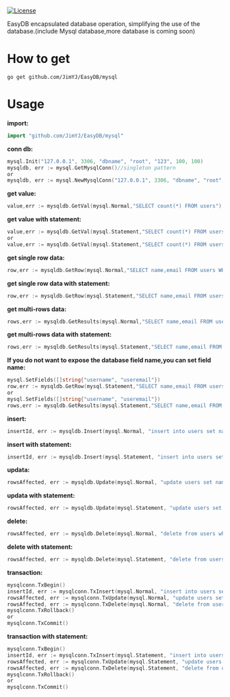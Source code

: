 [![License](http://img.shields.io/badge/license-mit-blue.svg?style=flat-square)](https://raw.githubusercontent.com/ugorji/go/master/LICENSE)

EasyDB encapsulated database operation, simplifying the use of the database.(include Mysql database,more database is coming soon)

# How to get

```
go get github.com/JimYJ/EasyDB/mysql
```

# Usage

**import:**

```go
import "github.com/JimYJ/EasyDB/mysql"
```

**conn db:**
```go
mysql.Init("127.0.0.1", 3306, "dbname", "root", "123", 100, 100)
mysqldb, err := mysql.GetMysqlConn()//singleton pattern
or
mysqldb, err := mysql.NewMysqlConn("127.0.0.1", 3306, "dbname", "root", "123", 100, 100)
```

**get value:**

```go
value,err := mysqldb.GetVal(mysql.Normal,"SELECT count(*) FROM users")
```
**get value with statement:**

```go
value,err := mysqldb.GetVal(mysql.Statement,"SELECT count(*) FROM users")
or
value,err := mysqldb.GetVal(mysql.Statement,"SELECT count(*) FROM users where type = ?","public")
```

**get single row data:**
```go
row,err := mysqldb.GetRow(mysql.Normal,"SELECT name,email FROM users WHERE id = 2")
```

**get single row data with statement:**
```go
row,err := mysqldb.GetRow(mysql.Statement,"SELECT name,email FROM users WHERE id = ?",2)
```

**get multi-rows data:**
```go
rows,err := mysqldb.GetResults(mysql.Normal,"SELECT name,email FROM users where type = 'public'")
```

**get multi-rows data with statement:**
```go
rows,err := mysqldb.GetResults(mysql.Statement,"SELECT name,email FROM users where type = ?","public")
```


**If you do not want to expose the database field name,you can set field name:**
```go
mysql.SetFields([]string{"username", "useremail"})
row,err := mysqldb.GetRow(mysql.Statement,"SELECT name,email FROM users WHERE id = ?",2)
or
mysql.SetFields([]string{"username", "useremail"})
rows,err := mysqldb.GetResults(mysql.Statement,"SELECT name,email FROM users where type = ?","public")
```

**insert:**
```go
insertId, err := mysqldb.Insert(mysql.Normal, "insert into users set name = ?", "jim")
```


**insert with statement:**
```go
insertId, err := mysqldb.Insert(mysql.Statement, "insert into users set name = ?", "jim")
```

**updata:**
```go
rowsAffected, err := mysqldb.Update(mysql.Normal, "update users set name = ? where id =?", "jim", 1)
```

**updata with statement:**
```go
rowsAffected, err := mysqldb.Update(mysql.Statement, "update users set name = ? where id =?", "jim", 1)
```

**delete:**
```go
rowsAffected, err := mysqldb.Delete(mysql.Normal, "delete from users where id =?", 453)
```

**delete with statement:**
```go
rowsAffected, err := mysqldb.Delete(mysql.Statement, "delete from users where id =?", 453)
```

**transaction:**
```go
mysqlconn.TxBegin()
insertId, err := mysqlconn.TxInsert(mysql.Normal, "insert into users set name = ?", "jim")
rowsAffected, err := mysqlconn.TxUpdate(mysql.Normal, "update users set name = ? where id =?", "jim", 1)
rowsAffected, err := mysqlconn.TxDelete(mysql.Normal, "delete from users where id =?", 453)
mysqlconn.TxRollback()
or
mysqlconn.TxCommit()
```

**transaction with statement:**
```go
mysqlconn.TxBegin()
insertId, err := mysqlconn.TxInsert(mysql.Statement, "insert into users set name = ?", "jim")
rowsAffected, err := mysqlconn.TxUpdate(mysql.Statement, "update users set name = ? where id =?", "jim", 1)
rowsAffected, err := mysqlconn.TxDelete(mysql.Statement, "delete from users where id =?", 453)
mysqlconn.TxRollback()
or
mysqlconn.TxCommit()
```



